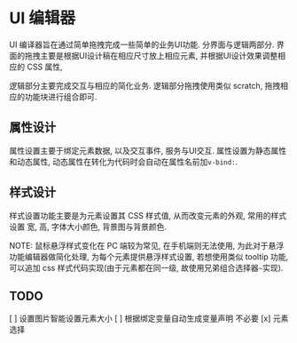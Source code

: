 
# UI 编辑器

UI 编译器旨在通过简单拖拽完成一些简单的业务UI功能. 分界面与逻辑两部分. 界面的拖拽主要是根据UI设计稿在相应尺寸放上相应元素, 并根据UI设计效果调整相应的 CSS 属性,

逻辑部分主要完成交互与相应的简化业务. 逻辑部分拖拽使用类似 scratch, 拖拽相应的功能块进行组合即可.

## 属性设计

属性设置主要于绑定元素数据, 以及交互事件, 服务与UI交互. 属性设置为静态属性和动态属性, 动态属性在转化为代码时会自动在属性名前加`v-bind:`.

## 样式设计

样式设置功能主要是为元素设置其 CSS 样式值, 从而改变元素的外观, 常用的样式设置 宽, 高, 字体大小颜色, 背景图与背景颜色.

NOTE: 鼠标悬浮样式变化在 PC 端较为常见, 在手机端则无法使用, 为此对于悬浮功能编辑器做简化处理, 为每个元素提供悬浮样式设置, 若想使用类似 tooltip 功能, 可以追加 css 样式代码实现(由于元素都在同一级, 故使用兄弟组合选择器`~`实现).

## TODO

[ ] 设置图片智能设置元素大小
[ ] 根据绑定变量自动生成变量声明  不必要
[x] 元素选择
